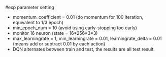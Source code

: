 #exp parameter setting

* momentum_coefficient = 0.01 (do momentum for 100 iteration, equivalent to 1/3 epoch)
* min_epoch_num = 10 (avoid using early-stopping too early)
* monitor 16 neuron (state = 16\*256\*3\*3)
* max_learningrate = 1, min_learningrate = 0.01, learningrate_delta = 0.01 (means add or subtract 0.01 by each action)
* DQN alternates between train and test, the results are all test result.
